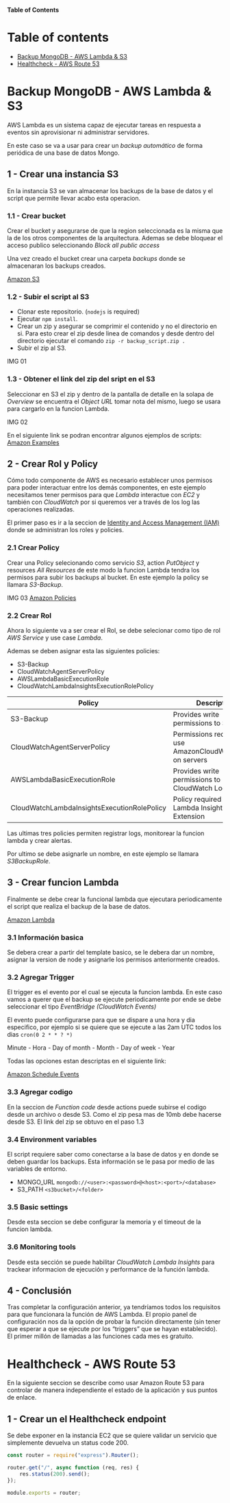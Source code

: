 
**Table of Contents**

Table of contents
=================

<!--ts-->
   * [Backup MongoDB - AWS Lambda & S3](#Backup-MongoDB---AWS-Lambda-&-S3)
   * [Healthcheck - AWS Route 53](#Healthcheck---AWS-Route-53)
<!--te-->

# Backup MongoDB - AWS Lambda & S3

AWS Lambda es un sistema capaz de ejecutar tareas en respuesta a eventos sin aprovisionar ni administrar servidores.

En este caso se va a usar para crear un *backup automático* de forma periódica de una base de datos Mongo.

## 1 - Crear una instancia S3

En la instancia S3 se van almacenar los backups de la base de datos y el script que permite llevar acabo esta operacion.

### 1.1 - Crear bucket

Crear el bucket y asegurarse de que la region seleccionada es la misma que la de los otros componentes de la arquitectura. Ademas se debe bloquear el acceso publico seleccionando *Block all public access*

Una vez creado el bucket crear una carpeta *backups* donde se almacenaran los backups creados.

[Amazon S3](
https://s3.console.aws.amazon.com/s3/home?region=us-east-2 "Amazon S3")

### 1.2 - Subir el script al S3

- Clonar este repositorio. (`nodejs` is required)
- Ejecutar `npm install`.
- Crear un zip y asegurar se comprimir el contenido y no el directorio en si. Para esto crear el zip desde linea de comandos y desde dentro del directorio ejecutar el comando `zip -r backup_script.zip .`
- Subir el zip al S3.

IMG 01

### 1.3 - Obtener el link del zip del sript en el S3

Seleccionar en S3 el zip y dentro de la pantalla de detalle en la solapa de *Overview* se encuentra el *Object URL* tomar nota del mismo, luego se usara para cargarlo en la funcion Lambda.

IMG 02

En el siguiente link se podran encontrar algunos ejemplos de scripts:
[Amazon Examples](https://github.com/awsdocs/aws-doc-sdk-examples "Amazon Examples")


## 2 - Crear Rol y Policy

Cómo todo componente de AWS es necesario establecer unos permisos para poder interactuar entre los demás componentes, en este ejemplo necesitamos tener permisos para que *Lambda* interactue con *EC2* y también con *CloudWatch* por si queremos ver a través de los log las operaciones realizadas.

El primer paso es ir a la seccion de [Identity and Access Management (IAM)](https://console.aws.amazon.com/iam "Identity and Access Management (IAM)") donde se administran los roles y policies.

### 2.1 Crear Policy

Crear una Policy selecionando como servicio *S3*, action *PutObject* y resources *All Resources* de este modo la funcion Lambda tendra los permisos para subir los backups al bucket. En este ejemplo la policy se llamara *S3-Backup*.

IMG 03
[Amazon Policies](https://console.aws.amazon.com/iam/home?region=us-east-2#/policies "Amazon Policies")

### 2.2 Crear Rol

Ahora lo siguiente va a ser crear el Rol, se debe selecionar como tipo de rol *AWS Service* y use case *Lambda*.

Ademas se deben asignar esta las siguientes policies:
- S3-Backup
- CloudWatchAgentServerPolicy
- AWSLambdaBasicExecutionRole
- CloudWatchLambdaInsightsExecutionRolePolicy

| Policy  | Description |
| ------------- | ------------- |
| S3-Backup  | Provides write permissions to S3  |
| CloudWatchAgentServerPolicy  | Permissions required to use AmazonCloudWatchAgent on servers  |
| AWSLambdaBasicExecutionRole  | Provides write permissions to CloudWatch Logs |
| CloudWatchLambdaInsightsExecutionRolePolicy  | Policy required for the Lambda Insights Extension  |


Las ultimas tres policies permiten registrar logs, monitorear la funcion lambda y crear alertas.

Por ultimo se debe asignarle un nombre, en este ejemplo se llamara *S3BackupRole*.

## 3 - Crear funcion Lambda

Finalmente se debe crear la funcional lambda que ejecutara periodicamente el script que realiza el backup de la base de datos.

[Amazon Lambda](https://us-east-2.console.aws.amazon.com/lambda "Amazon Lambda")

### 3.1 Información basica
Se debera crear a partir del template basico, se le debera dar un nombre, asignar la version de node y asignarle los permisos anteriormente creados.

### 3.2 Agregar Trigger

El trigger es el evento por el cual se ejecuta la funcion lambda. En este caso vamos a querer que el backup se ejecute periodicamente por ende se debe seleccionar el tipo *EventBridge (CloudWatch Events)*

El evento puede configurarse para que se dispare a una hora y dia especifico, por ejemplo si se quiere que se ejecute a las 2am UTC todos los dias `cron(0 2 * * ? *)` 

Minute - Hora - Day of month	- Month	 - Day of week	- Year

Todas las opciones estan descriptas en el siguiente link:

[Amazon Schedule Events](https://docs.aws.amazon.com/AmazonCloudWatch/latest/events/ScheduledEvents.html "Amazon Schedule Events")

### 3.3 Agregar codigo

En la seccion de *Function code* desde actions puede subirse el codigo desde un archivo o desde S3. Como el zip pesa mas de 10mb debe hacerse desde S3. El link del zip se obtuvo en el paso 1.3

### 3.4 Environment variables

El script requiere saber como conectarse a la base de datos y en donde se deben guardar los backups. Esta información se le pasa por medio de las variables de entorno.

- MONGO_URL `mongodb://<user>:<password>@<host>:<port>/<database>`
- S3_PATH `<s3bucket>/<folder>`

### 3.5 Basic settings

Desde esta seccion se debe configurar la memoria y el timeout de la funcion lambda.

### 3.6 Monitoring tools

Desde esta sección se puede habilitar *CloudWatch Lambda Insights* para trackear informacion de ejecución y performance de la función lambda.

## 4 - Conclusión

Tras completar la configuración anterior, ya tendríamos todos los requisitos para que funcionara la función de AWS Lambda. El propio panel de configuración nos da la opción de probar la función directamente (sin tener que esperar a que se ejecute por los “triggers” que se hayan establecido). El primer millón de llamadas a las funciones cada mes es gratuito.


# Healthcheck - AWS Route 53

En la siguiente seccion se describe como usar Amazon Route 53 para controlar de manera independiente el estado de la aplicación y sus puntos de enlace. 

## 1 - Crear un el Healthcheck endpoint

Se debe exponer en la instancia EC2 que se quiere validar un servicio que simplemente devuelva un status code 200.

```javascript
const router = require("express").Router();

router.get("/", async function (req, res) {
	res.status(200).send();
});

module.exports = router;
```


